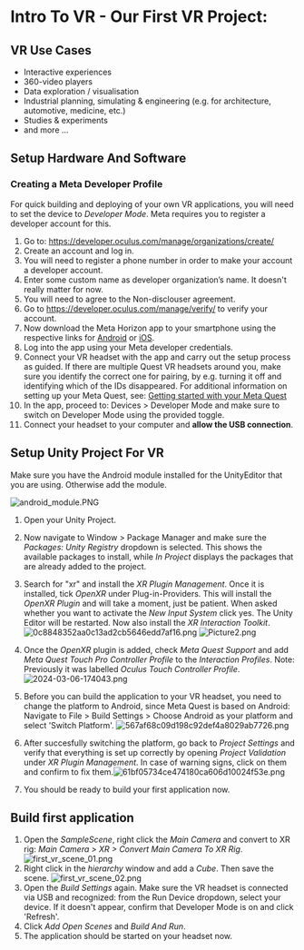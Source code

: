 # Intro To VR - Our First VR Project:

## VR Use Cases
- Interactive experiences
- 360-video players
- Data exploration / visualisation
- Industrial planning, simulating & engineering (e.g. for architecture, automotive, medicine, etc.)
- Studies & experiments
- and more ...

## Setup Hardware And Software

### Creating a Meta Developer Profile
For quick building and deploying of your own VR applications, you will need to set the device to _Developer Mode_. Meta requires you to register a developer account for this.
1. Go to: <https://developer.oculus.com/manage/organizations/create/>
2. Create an account and log in.
3. You will need to register a phone number in order to make your account a developer account.
4. Enter some custom name as developer organization’s name. It doesn't really matter for now.
5. You will need to agree to the Non-disclouser agreement.
6. Go to <https://developer.oculus.com/manage/verify/> to verify your account.
7. Now download the Meta Horizon app to your smartphone using the respective links for [Android](https://play.google.com/store/apps/details?id=com.oculus.twilight&pli=1) or [iOS](https://apps.apple.com/us/app/meta-quest/id1366478176).
8. Log into the app using your Meta developer credentials.
9. Connect your VR headset with the app and carry out the setup process as guided. If there are multiple Quest VR headsets around you, make sure you identify the correct one for pairing, by e.g. turning it off and identifying which of the IDs disappeared. For additional information on setting up your Meta Quest, see: [Getting started with your Meta Quest](https://www.meta.com/en-gb/help/quest/articles/getting-started/getting-started-with-quest-2/)
10. In the app, proceed to: Devices > Developer Mode and make sure to switch on Developer Mode using the provided toggle.
11. Connect your headset to your computer and **allow the USB connection**.

## Setup Unity Project For VR
Make sure you have the Android module installed for the UnityEditor that you are using. Otherwise add the module.

![android_module.PNG](../_resources/android_module.PNG)

1. Open your Unity Project.
2. Now navigate to Window > Package Manager and make sure the _Packages: Unity Registry_ dropdown is selected. This shows the available packages to install, while _In Project_ displays the packages that are already added to the project.
3. Search for "xr" and install the _XR Plugin Management_. Once it is installed, tick _OpenXR_ under Plug-in-Providers. This will install the _OpenXR Plugin_ and will take a moment, just be patient. When asked whether you want to activate the _New Input System_ click yes. The Unity Editor will be restarted. Now also install the _XR Interaction Toolkit_.
![0c8848352aa0c13ad2cb5646edd7af16.png](../_resources/0c8848352aa0c13ad2cb5646edd7af16.png)
![Picture2.png](../_resources/Picture2.png)
4. Once the _OpenXR_ plugin is added, check _Meta Quest Support_ and add _Meta Quest Touch Pro Controller Profile_ to the _Interaction Profiles_. Note: Previously it was labelled _Oculus Touch Controller Profile_.
![2024-03-06-174043.png](../_resources/2024-03-06-174043.png)
5. Before you can build the application to your VR headset, you need to change the platform to Android, since Meta Quest is based on Android: Navigate to File > Build Settings > Choose Android as your platform and select 'Switch Platform'.
![567af68c09d198c92def4a8029ab7726.png](../_resources/567af68c09d198c92def4a8029ab7726.png)
6. After succesfully switching the platform, go back to _Project Settings_ and verify that everything is set up correctly by opening _Project Validation_ under _XR Plugin Management_. In case of warning signs, click on them and confirm to fix them.![61bf05734ce474180ca606d10024f53e.png](../_resources/61bf05734ce474180ca606d10024f53e.png)

7. You should be ready to build your first application now.
## Build first application
1. Open the _SampleScene_, right click the _Main Camera_ and convert to XR rig: _Main Camera > XR > Convert Main Camera To XR Rig_.
![first_vr_scene_01.png](../_resources/first_vr_scene_01.png)
2. Right click in the _hierarchy_ window and add a _Cube_. Then save the scene.
![first_vr_scene_02.png](../_resources/first_vr_scene_02.png)
3. Open the _Build Settings_ again. Make sure the VR headset is connected via USB and recognized: from the Run Device dropdown, select your device. If it doesn't appear, confirm that Developer Mode is on and click 'Refresh'.
4. Click _Add Open Scenes_ and _Build And Run_.
5. The application should be started on your headset now.
